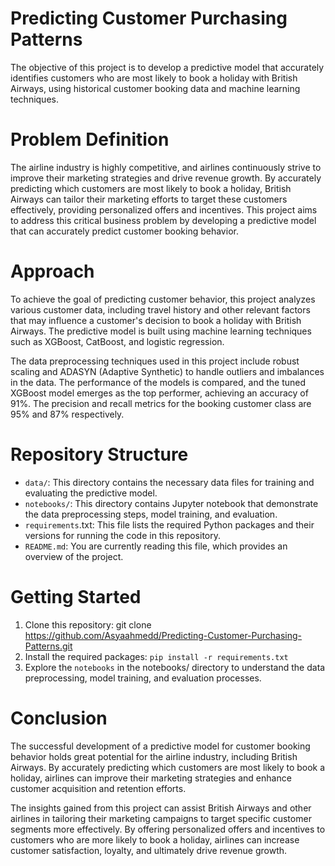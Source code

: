 # Predicting Customer Purchasing Patterns
The objective of this project is to develop a predictive model that accurately identifies customers who are most likely to book a holiday with British Airways, using historical customer booking data and machine learning techniques.

# Problem Definition

The airline industry is highly competitive, and airlines continuously strive to improve their marketing strategies and drive revenue growth. By accurately predicting which customers are most likely to book a holiday, British Airways can tailor their marketing efforts to target these customers effectively, providing personalized offers and incentives. This project aims to address this critical business problem by developing a predictive model that can accurately predict customer booking behavior.

# Approach

To achieve the goal of predicting customer behavior, this project analyzes various customer data, including travel history and other relevant factors that may influence a customer's decision to book a holiday with British Airways. The predictive model is built using machine learning techniques such as XGBoost, CatBoost, and logistic regression.

The data preprocessing techniques used in this project include robust scaling and ADASYN (Adaptive Synthetic) to handle outliers and imbalances in the data. The performance of the models is compared, and the tuned XGBoost model emerges as the top performer, achieving an accuracy of 91%. The precision and recall metrics for the booking customer class are 95% and 87% respectively.

# Repository Structure

*  `data/`: This directory contains the necessary data files for training and evaluating the predictive model.
*  `notebooks/`: This directory contains Jupyter notebook that demonstrate the data preprocessing steps, model training, and evaluation.
*  `requirements`.txt: This file lists the required Python packages and their versions for running the code in this repository.
*  `README.md`: You are currently reading this file, which provides an overview of the project.

# Getting Started

1. Clone this repository: git clone https://github.com/Asyaahmedd/Predicting-Customer-Purchasing-Patterns.git
2. Install the required packages: `pip install -r requirements.txt`
3. Explore the `notebooks` in the notebooks/ directory to understand the data preprocessing, model training, and evaluation processes.

# Conclusion 

The successful development of a predictive model for customer booking behavior holds great potential for the airline industry, including British Airways. By accurately predicting which customers are most likely to book a holiday, airlines can improve their marketing strategies and enhance customer acquisition and retention efforts.

The insights gained from this project can assist British Airways and other airlines in tailoring their marketing campaigns to target specific customer segments more effectively. By offering personalized offers and incentives to customers who are more likely to book a holiday, airlines can increase customer satisfaction, loyalty, and ultimately drive revenue growth.




